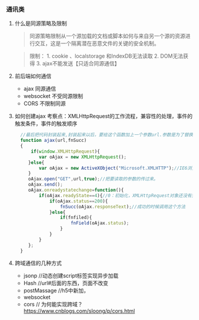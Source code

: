 ### 通讯类
   1. 什么是同源策略及限制
      > 同源策略限制从一个源加载的文档或脚本如何与来自另一个源的资源进行交互，这是一个隔离潜在恶意文件的关键的安全机制。

      > 限制：  1. cookie 、localstorage 和IndexDB无法读取    2. DOM无法获得 3. ajax不能发送【只适合同源通信】
   2. 前后端如何通信
      - ajax 同源通信
      - websocket 不受同源限制
      - CORS 不限制同源
   3. 如何创建ajax
       考察点：XMLHttpRequest的工作流程，兼容性的处理，事件的触发条件，事件的触发顺序
       ```javascript
         //最后把代码封装起来,封装起来以后，要给这个函数加上一个参数url.参数是为了替换要读取的文件名
         function ajax(url,fnSucc)
         {
             if(window.XMLHttpRequest){
                var oAjax = new XMLHttpRequest();
            }else{
                var oAjax = new ActiveXObject("Microsoft.XMLHTTP");//IE6浏览器创建ajax对象
            }
            oAjax.open("GET",url,true);//把要读取的参数的传过来。
            oAjax.send();
            oAjax.onreadystatechange=function(){
                if(oAjax.readyState==4){//0：初始化，XMLHttpRequest对象还没有完成初始化1：载入，XMLHttpRequest对象开始2：载入完成，XMLHttpRequest对象的请求发送完成3：解析，XMLHttpRequest对象开始读取服务器的响应4：完成，XMLHttpRequest对象读取服务器响应结束
                    if(oAjax.status==200){
                        fnSucc(oAjax.responseText);//成功的时候调用这个方法
                    }else{
                        if(fnfiled){
                            fnField(oAjax.status);
                        }
                    }
                }
            };
         }
       ```
   4. 跨域通信的几种方式
      - jsonp //动态创建script标签实现异步加载
      - Hash //url#后面的东西，页面不改变
      - postMassage //h5中新加，
      - websocket
      - cors // 为何能实现跨域？https://www.cnblogs.com/sloong/p/cors.html